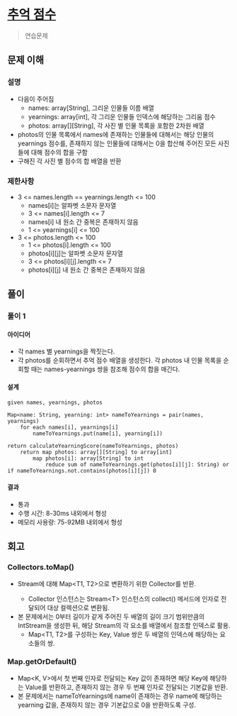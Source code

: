 # [추억 점수]

[추억 점수]: https://school.programmers.co.kr/learn/courses/30/lessons/176963

> 연습문제

## 문제 이해

### 설명

- 다음이 주어짐
  - names: array[String], 그리운 인물들 이름 배열
  - yearnings: array[int], 각 그리운 인물들 인덱스에 해당하는 그리움 점수
  - photos: array[][String], 각 사진 별 인물 목록을 포함한 2차원 배열
- photos의 인물 목록에서 names에 존재하는 인물들에 대해서는 해당 인물의 yearnings 점수를, 존재하지 않는 인물들에 대해서는 0을 합산해 주어진 모든 사진들에 대해 점수의 합을 구함
- 구해진 각 사진 별 점수의 합 배열을 반환 

### 제한사항

- 3 <= names.length == yearnings.length <= 100
  - names[i]는 알파벳 소문자 문자열
  - 3 <= names[i].length <= 7
  - names[i] 내 원소 간 중복은 존재하지 않음
  - 1 <= yearnings[i] <= 100
- 3 <= photos.length <= 100
  - 1 <= photos[i].length <= 100
  - photos[i][j]는 알파벳 소문자 문자열
  - 3 <= photos[i][j].length <= 7
  - photos[i][j] 내 원소 간 중복은 존재하지 않음

## 풀이

### 풀이 1

#### 아이디어

- 각 names 별 yearnings을 짝짓는다.
- 각 photos를 순회하면서 추억 점수 배열을 생성한다. 각 photos 내 인물 목록을 순회할 때는 names-yearnings 쌍을 참조해 점수의 합을 매긴다.

#### 설계

```text
given names, yearnings, photos

Map<name: String, yearning: int> nameToYearnings = pair(names, yearnings)
    for each names[i], yearnings[i]
        nameToYearnings.put(name[i], yearning[i])

return calculateYearningScore(nameToYearnings, photos)
    return map photos: array[][String] to array[int]
        map photos[i]: array[String] to int
            reduce sum of nameToYearnings.get(photos[i][j]: String) or if nameToYearnings.not.contains(photos[i][j]) 0
```

#### 결과

- 통과
- 수행 시간: 8-30ms 내외에서 형성
- 메모리 사용량: 75-92MB 내외에서 형성

## 회고

### Collectors.toMap()

- Stream<T>에 대해 Map\<T1, T2\>으로 변환하기 위한 Collector를 반환.
  - Collector 인스턴스는 Stream\<T\> 인스턴스의 collect() 메서드에 인자로 전달되어 대상 컬렉션으로 변환됨.
- 본 문제에서는 0부터 길이가 같게 주어진 두 배열의 길이 크기 범위만큼의 IntStream을 생성한 뒤, 해당 Stream의 각 요소를 배열에서 참조할 인덱스로 활용.
  - Map\<T1, T2\>를 구성하는 Key, Value 쌍은 두 배열의 인덱스에 해당하는 요소들의 쌍. 

### Map.getOrDefault()

- Map\<K, V\>에서 첫 번째 인자로 전달되는 Key 값이 존재하면 해당 Key에 해당하는 Value를 반환하고, 존재하지 않는 경우 두 번째 인자로 전달되는 기본값을 반환.
- 본 문제에서는 nameToYearnings에 name이 존재하는 경우 name에 해당하는 yearning 값을, 존재하지 않는 경우 기본값으로 0을 반환하도록 구성.
